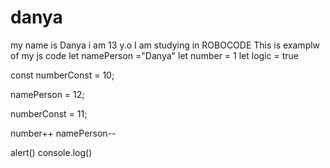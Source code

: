 # danya
 my name is Danya
 i am 13 y.o
 I am studying in ROBOCODE
This is examplw of my js code
let namePerson ="Danya"
let number = 1
let logic = true

const numberConst = 10;

namePerson = 12;

numberConst = 11;

number++
namePerson--

alert()
console.log()
